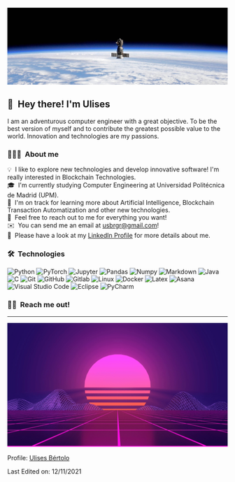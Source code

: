 <p><img alt="Space" src="./img/space.jpeg"/></p>

## 👋 &nbsp;Hey there! I'm Ulises

I am an adventurous computer engineer with a great objective. To be the best version of myself and to contribute the greatest possible value to the world. Innovation and technologies are my passions.
### 👨🏻‍💻 &nbsp;About me

💡 &nbsp;I like to explore new technologies and develop innovative software! I'm really interested in Blockchain Technologies.\
🎓 &nbsp;I'm currently studying Computer Engineering at Universidad Politécnica de Madrid (UPM).\
🌱 &nbsp;I'm on track for learning more about Artificial Intelligence, Blockchain Transaction Automatization and other new technologies.\
💬 &nbsp;Feel free to reach out to me for everything you want!\
✉️ &nbsp;You can send me an email at usbrgr@gmail.com!\
📄 &nbsp;Please have a look at my [LinkedIn Profile](https://www.linkedin.com/in/ulisesbg/) for more details about me.

<!-- <img alt="Night Coding" src="https://raw.githubusercontent.com/AVS1508/AVS1508/master/assets/Night-Coding.gif" align="right"/> -->

### 🛠 &nbsp;Technologies
![Python](https://img.shields.io/badge/-Python-3776AB?logo=python&logoColor=white&style=for-the-badge)
![PyTorch](https://img.shields.io/badge/-PyTorch-EE4C2C?logo=pytorch&logoColor=white&style=for-the-badge)
![Jupyter](https://img.shields.io/badge/-Jupyter-Notebook-37626?logo=Jupyter&logoColor=white&style=for-the-badge)
![Pandas](https://img.shields.io/badge/-Pandas-150458?logo=pandas&logoColor=white&style=for-the-badge)
![Numpy](https://img.shields.io/badge/-NumPy-013243?logo=numpy&logoColor=white&style=for-the-badge)
![Markdown](https://img.shields.io/badge/-Markdown-000000?logo=markdown&logoColor=white&style=for-the-badge)
![Java](https://img.shields.io/badge/-Java-007396?logo=java&logoColor=white&style=for-the-badge)
![C](https://img.shields.io/badge/-C-A8B9CC?logo=c&logoColor=white&style=for-the-badge)
![Git](https://img.shields.io/badge/-Git-F05032?logo=git&logoColor=white&style=for-the-badge)
![GitHub](https://img.shields.io/badge/-GitHub-181717?logo=github&logoColor=white&style=for-the-badge)
![Gitlab](https://img.shields.io/badge/-GitLab-FCA121?logo=gitlab&logoColor=white&style=for-the-badge)
![Linux](https://img.shields.io/badge/-Linux-FCC624?logo=linux&logoColor=white&style=for-the-badge)
![Docker](https://img.shields.io/badge/-Docker-2496ED?logo=docker&logoColor=white&style=for-the-badge)
![Latex](https://img.shields.io/badge/-LaTeX-008080?logo=latex&logoColor=white&style=for-the-badge)
![Asana](https://img.shields.io/badge/-Asana-273347?logo=asana&logoColor=white&style=for-the-badge)
![Visual Studio Code](https://img.shields.io/badge/-Visual-Studio-Code-007ACC?logo=vscode&logoColor=white&style=for-the-badge)
![Eclipse](https://img.shields.io/badge/-Eclipse-IDE-2C2255?logo=eclipse&logoColor=white&style=for-the-badge)
![PyCharm](https://img.shields.io/badge/-PyCharm-000000?logo=pycharm&logoColor=white&style=for-the-badge)


<!-- ### ⚙️ &nbsp;GitHub Analytics

<p align="center">
<a href="https://github.com/AVS1508">
  <img height="180em" src="https://github-readme-stats-eight-theta.vercel.app/api?username=AVS1508&show_icons=true&theme=algolia&include_all_commits=true&count_private=true"/>
  <img height="180em" src="https://github-readme-stats-eight-theta.vercel.app/api/top-langs/?username=AVS1508&layout=compact&langs_count=8&theme=algolia"/>
</a>
</p>
-->
### 🤝🏻 &nbsp;Reach me out!
<!--
<p align="center">

<a href="https://linkedin.com/in/ulisesbg"><img src="https://img.shields.io/badge/-Aditya%20Vikram%20Singh-0077B5?style=flat&logo=Linkedin&logoColor=white"/></a>
<a href="usbrgr@gmail.com"><img src="https://img.shields.io/badge/-avsingh@umass.edu-D14836?style=flat&logo=Gmail&logoColor=white"/></a>

</p>
-->

-----

<img alt="heatwave" src="./img/heatwave.gif"/></a>

Profile: [Ulises Bértolo](https://github.com/ulisesbg)

Last Edited on: 12/11/2021
